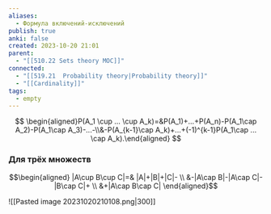 ```yaml
---
aliases:
  - Формула включений-исключений
publish: true
anki: false
created: 2023-10-20 21:01
parent:
  - "[[510.22 Sets theory MOC]]"
connected:
  - "[[519.21  Probability theory|Probability theory]]"
  - "[[Cardinality]]"
tags:
  - empty
---
```

$$
\begin{aligned}P(A_1 \cup ... \cup A_k)=&P(A_1)+...+P(A_n)-P(A_1\cap A_2)-P(A_1\cap A_3)-...-\\&-P(A_{k-1}\cap A_k)+...+(-1)^{k-1}P(A_1\cap ... \cap A_k).\end{aligned}
$$

### Для трёх множеств
$$\begin{aligned}
|A\cup B\cup C|=& |A|+|B|+|C|-  \\
&-|A\cap B|-|A\cap C|-|B\cap C|+ \\
&+|A\cap B\cap C|
\end{aligned}$$

![[Pasted image 20231020210108.png|300]]



